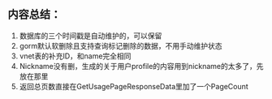 ## 内容总结：

1. 数据库的三个时间戳是自动维护的，可以保留
2. gorm默认软删除且支持查询标记删除的数据，不用手动维护状态
3. vnet表的补充ID，和name完全相同
4. Nickname没有删，生成的关于用户profile的内容用到nickname的太多了，先放在那里
5. 返回总页数直接在GetUsagePageResponseData里加了一个PageCount
